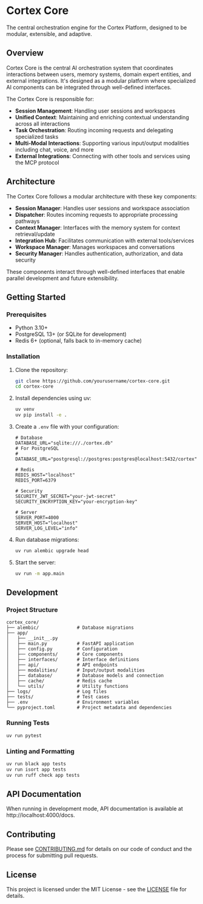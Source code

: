 # Cortex Core

The central orchestration engine for the Cortex Platform, designed to be modular, extensible, and adaptive.

## Overview

Cortex Core is the central AI orchestration system that coordinates interactions between users, memory systems, domain expert entities, and external integrations. It's designed as a modular platform where specialized AI components can be integrated through well-defined interfaces.

The Cortex Core is responsible for:

- **Session Management**: Handling user sessions and workspaces
- **Unified Context**: Maintaining and enriching contextual understanding across all interactions
- **Task Orchestration**: Routing incoming requests and delegating specialized tasks
- **Multi-Modal Interactions**: Supporting various input/output modalities including chat, voice, and more
- **External Integrations**: Connecting with other tools and services using the MCP protocol

## Architecture

The Cortex Core follows a modular architecture with these key components:

- **Session Manager**: Handles user sessions and workspace association
- **Dispatcher**: Routes incoming requests to appropriate processing pathways
- **Context Manager**: Interfaces with the memory system for context retrieval/update
- **Integration Hub**: Facilitates communication with external tools/services
- **Workspace Manager**: Manages workspaces and conversations
- **Security Manager**: Handles authentication, authorization, and data security

These components interact through well-defined interfaces that enable parallel development and future extensibility.

## Getting Started

### Prerequisites

- Python 3.10+
- PostgreSQL 13+ (or SQLite for development)
- Redis 6+ (optional, falls back to in-memory cache)

### Installation

1. Clone the repository:

   ```bash
   git clone https://github.com/yourusername/cortex-core.git
   cd cortex-core
   ```

2. Install dependencies using uv:

   ```bash
   uv venv
   uv pip install -e .
   ```

3. Create a `.env` file with your configuration:

   ```
   # Database
   DATABASE_URL="sqlite:///./cortex.db"
   # For PostgreSQL
   # DATABASE_URL="postgresql://postgres:postgres@localhost:5432/cortex"

   # Redis
   REDIS_HOST="localhost"
   REDIS_PORT=6379

   # Security
   SECURITY_JWT_SECRET="your-jwt-secret"
   SECURITY_ENCRYPTION_KEY="your-encryption-key"

   # Server
   SERVER_PORT=4000
   SERVER_HOST="localhost"
   SERVER_LOG_LEVEL="info"
   ```

4. Run database migrations:

   ```bash
   uv run alembic upgrade head
   ```

5. Start the server:
   ```bash
   uv run -m app.main
   ```

## Development

### Project Structure

```
cortex_core/
├── alembic/              # Database migrations
├── app/
│   ├── __init__.py
│   ├── main.py           # FastAPI application
│   ├── config.py         # Configuration
│   ├── components/       # Core components
│   ├── interfaces/       # Interface definitions
│   ├── api/              # API endpoints
│   ├── modalities/       # Input/output modalities
│   ├── database/         # Database models and connection
│   ├── cache/            # Redis cache
│   └── utils/            # Utility functions
├── logs/                 # Log files
├── tests/                # Test cases
├── .env                  # Environment variables
└── pyproject.toml        # Project metadata and dependencies
```

### Running Tests

```bash
uv run pytest
```

### Linting and Formatting

```bash
uv run black app tests
uv run isort app tests
uv run ruff check app tests
```

## API Documentation

When running in development mode, API documentation is available at http://localhost:4000/docs.

## Contributing

Please see [CONTRIBUTING.md](CONTRIBUTING.md) for details on our code of conduct and the process for submitting pull requests.

## License

This project is licensed under the MIT License - see the [LICENSE](LICENSE) file for details.
